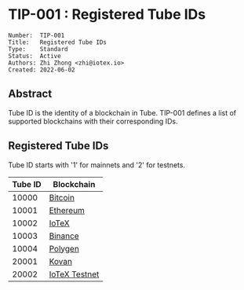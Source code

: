 # TIP-001 : Registered Tube IDs

```
Number:  TIP-001
Title:   Registered Tube IDs
Type:    Standard
Status:  Active
Authors: Zhi Zhong <zhi@iotex.io>
Created: 2022-06-02
```

## Abstract

Tube ID is the identity of a blockchain in Tube. TIP-001 defines a list of supported blockchains with their corresponding IDs.

## Registered Tube IDs

Tube ID starts with '1' for mainnets and '2' for testnets.

Tube ID | Blockchain
--------|-----------------------------------
10000   | [Bitcoin](https://bitcoin.org)
10001   | [Ethereum](https://ethereum.org)
10002   | [IoTeX](https://iotex.io)
10003   | [Binance](https://www.binance.org)
10004   | [Polygen](https://polygon.technology)
20001   | [Kovan](https://kovan.ethereum.org)
20002   | [IoTeX Testnet](https://testnet.iotex.io)
